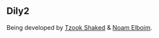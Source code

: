 ## Dily2

Being developed by [Tzook Shaked](mailto:tzook10@gmail.com) & [Noam Elboim](mailto:noam.jane@gmail.com).
